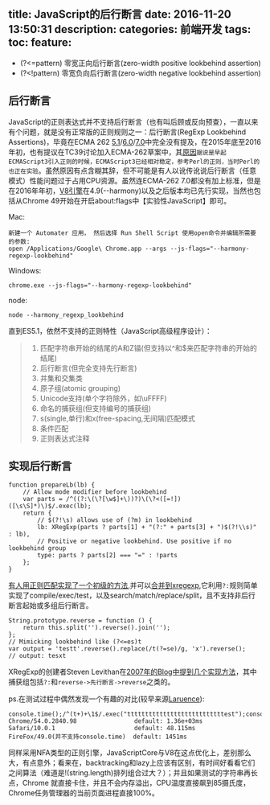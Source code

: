 title: JavaScript的后行断言
date: 2016-11-20 13:50:31
description: 
categories: 前端开发
tags:
toc: 
feature: 
---

* (?<=pattern)	零宽正向后行断言(zero-width positive lookbehind assertion)
* (?<!pattern)	零宽负向后行断言(zero-width negative lookbehind assertion)

## 后行断言
JavaScript的正则表达式并不支持后行断言（也有叫后顾或反向预查），一直以来有个问题，就是没有正常版的正则规则之一：后行断言(RegExp Lookbehind Assertions)，毕竟在ECMA 262 [5.1](http://www.ecma-international.org/ecma-262/5.1/#sec-15.10.2.8)/[6.0](http://www.ecma-international.org/ecma-262/6.0/#sec-runtime-semantics-canonicalize-ch)/[7.0](http://www.ecma-international.org/ecma-262/7.0/index.html#sec-runtime-semantics-canonicalize-ch)中完全没有提及，在2015年底至2016年初，也有提议在TC39讨论加入ECMA-262草案中，其[原因](http://stackoverflow.com/questions/12273112/will-js-regex-ever-get-lookbehind)`据说是早起ECMAScript3引入正则的时候，ECMAScript3已经相对稳定，参考Perl的正则，当时Perl的也正在实验`。虽然原因有点含糊其辞，但不可能是有人以讹传讹说后行断言（任意模式）性能问题过于占用CPU资源。虽然连ECMA-262 7.0都没有加上标准，但是在2016年年初，[V8引擎](http://v8project.blogspot.com/2016/02/regexp-lookbehind-assertions.html)在4.9(--harmony)以及之后版本均已先行实现，当然也包括从Chrome 49开始在开启about:flags中【实验性JavaScript】即可。

Mac:
```
新建一个 Automater 应用， 然后选择 Run Shell Script 使用open命令并编辑所需要的参数:
open /Applications/Google\ Chrome.app --args --js-flags="--harmony-regexp-lookbehind"
```
Windows:
```
chrome.exe --js-flags="--harmony-regexp-lookbehind"
```
node:
```
node --harmony_regexp_lookbehind
```
直到ES5.1，依然不支持的正则特性（JavaScript高级程序设计）：
 
> 1. 匹配字符串开始的结尾的A和Z锚(但支持以^和$来匹配字符串的开始的结尾)
> 2. 后行断言(但完全支持先行断言)
> 3. 并集和交集类
> 4. 原子组(atomic grouping)
> 5. Unicode支持(单个字符除外，如\uFFFF)
> 6. 命名的捕获组(但支持编号的捕获组)
> 7. s(single,单行)和x(free-spacing,无间隔)匹配模式
> 8. 条件匹配
> 9. 正则表达式注释

## 实现后行断言

```
function prepareLb(lb) {
    // Allow mode modifier before lookbehind
    var parts = /^((?:\(\?[\w$]+\))?)\(\?<([=!])([\s\S]*)\)$/.exec(lb);
    return {
        // $(?!\s) allows use of (?m) in lookbehind
        lb: XRegExp(parts ? parts[1] + "(?:" + parts[3] + ")$(?!\\s)" : lb),
        // Positive or negative lookbehind. Use positive if no lookbehind group
        type: parts ? parts[2] === "=" : !parts
    };
}
```
[有人用正则匹配实现了一个初级的方法](https://gist.github.com/slevithan/2387872),并可以[合并到xregexp](https://github.com/beaugunderson/xregexp-lookbehind),它利用`?:`规则简单实现了compile/exec/test，以及search/match/replace/split，且不支持非后行断言起始或多组后行断言。
```
String.prototype.reverse = function () {
	return this.split('').reverse().join('');
};
// Mimicking lookbehind like (?<=es)t
var output = 'testt'.reverse().replace(/t(?=se)/g, 'x').reverse();
// output: tesxt
```
XRegExp的创建者Steven Levithan在[2007年的Blog中提到几个实现方法](http://blog.stevenlevithan.com/archives/mimic-lookbehind-javascript/)，其中捕获组包括`?:`和`reverse->先行断言->reverse`之类的。

ps.在测试过程中偶然发现一个有趣的对比(较早来源[Laruence](http://www.laruence.com/2009/09/27/1123.html)):
```
console.time();/^(t+)+\1$/.exec("tttttttttttttttttttttttttttest");console.timeEnd();
Chrome/54.0.2840.98                default: 1.36e+03ms
Safari/10.0.1                      default: 48.115ms
FireFox/49.0(并不支持console.time)  default: 1451ms
```
同样采用NFA类型的正则引擎，JavaScriptCore与V8在这点优化上，差别那么大，有点意外；看来在，backtracking和lazy上应该有区别，有时间好看看它们之间算法（难道是!(string.length)排列组合过大？）；并且如果测试的字符串再长点，Chrome 就直接卡住，并且不会内存溢出，CPU温度直接飙到85摄氏度，Chrome任务管理器的当前页面进程直接100%。